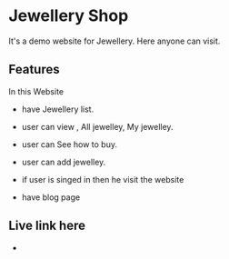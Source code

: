 # Jewellery Shop
It's a demo website for Jewellery. Here anyone can visit.

## Features
In this Website
- have Jewellery list.
- user can view  , All jewelley, My jewelley.
- user can See how to buy.
- user can add jewelley.

- if user is singed in then he visit the website
- have blog page

## Live link here
-
